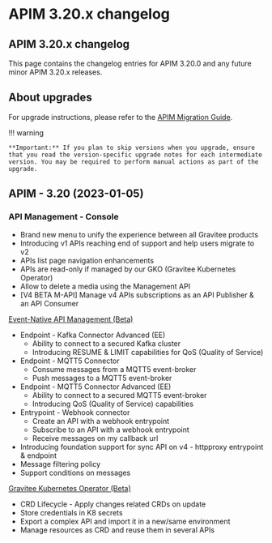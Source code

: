 # APIM 3.20.x changelog

## APIM 3.20.x changelog

This page contains the changelog entries for APIM 3.20.0 and any future minor APIM 3.20.x releases.

## About upgrades

For upgrade instructions, please refer to the [APIM Migration Guide](installation-guide/installation-guide-migration.md).

!!! warning

```
**Important:** If you plan to skip versions when you upgrade, ensure that you read the version-specific upgrade notes for each intermediate version. You may be required to perform manual actions as part of the upgrade.
```

## APIM - 3.20 (2023-01-05)

### API Management - Console

* Brand new menu to unify the experience between all Gravitee products
* Introducing v1 APIs reaching end of support and help users migrate to v2
* APIs list page navigation enhancements
* APIs are read-only if managed by our GKO (Gravitee Kubernetes Operator)
* Allow to delete a media using the Management API
* \[V4 BETA M-API] Manage v4 APIs subscriptions as an API Publisher & an API Consumer

[Event-Native API Management (Beta)](../guides/v4-beta/v4-beta-event-native-apim-introduction.md)

* Endpoint - Kafka Connector Advanced (EE)
  * Ability to connect to a secured Kafka cluster
  * Introducing RESUME & LIMIT capabilities for QoS (Quality of Service)
* Endpoint - MQTT5 Connector
  * Consume messages from a MQTT5 event-broker
  * Push messages to a MQTT5 event-broker
* Endpoint - MQTT5 Connector Advanced (EE)
  * Ability to connect to a secured MQTT5 event-broker
  * Introducing QoS (Quality of Service) capabilities
* Entrypoint - Webhook connector
  * Create an API with a webhook entrypoint
  * Subscribe to an API with a webhook entrypoint
  * Receive messages on my callback url
* Introducing foundation support for sync API on v4 - httpproxy entrypoint & endpoint
* Message filtering policy
* Support conditions on messages

[Gravitee Kubernetes Operator (Beta)](../kubernetes/apim-kubernetes-operator-overview.md)

* CRD Lifecycle - Apply changes related CRDs on update
* Store credentials in K8 secrets
* Export a complex API and import it in a new/same environment
* Manage resources as CRD and reuse them in several APIs
